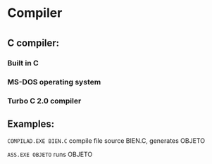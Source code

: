 # Compiler
#
## C compiler:
### Built in C
### MS-DOS operating system
### Turbo C 2.0 compiler

## Examples: 

`COMPILAD.EXE BIEN.C` compile file source BIEN.C, generates OBJETO

`ASS.EXE OBJETO` runs OBJETO

